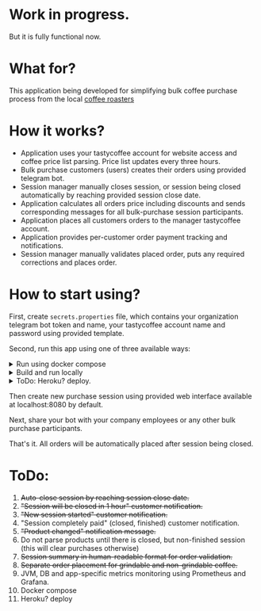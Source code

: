 # Work in progress.
   But it is fully functional now.

# What for?
This application being developed for simplifying bulk coffee purchase process from the local <a href="https://tastycoffee.ru/"> coffee roasters</a>

# How it works?
- Application uses your tastycoffee account for website access and coffee price list parsing. Price list updates every three hours.
- Bulk purchase customers (users) creates their orders using provided telegram bot.
- Session manager manually closes session, or session being closed automatically by reaching provided session close date.
- Application calculates all orders price including discounts and sends corresponding messages for all bulk-purchase session participants.
- Application places all customers orders to the manager tastycoffee account.
- Application provides per-customer order payment tracking and notifications.
- Session manager manually validates placed order, puts any required corrections and places order.

# How to start using?
First, create <code>secrets.properties</code> file, which contains your organization telegram bot token and name, your tastycoffee account name and password using provided template.

Second, run this app using one of three available ways:

<details>
  <summary>Run using docker compose</summary>

   ```sh
   docker compose up
   ```
</details>

<details>
  <summary>Build and run locally</summary>
Please do not forget to install, configure and start all requirement dependencies.

1. Clone the repo
   ``` sh 
   git clone https://github.com/AlxStenshin/TastyCoffeeBulkPurchase.git
   ```
2. Navigate to source dir
   ``` sh
   cd TastyCoffeeBulkPurchase/
   ```
3. Build
   ``` sh
   ./gradlew clean build
   ```
4. Build Jar and start the application
    ```sh
    ./gradlew bootJar && java -jar build/libs/TastyCoffeeBulkPurchase.jar
    ```
</details>

<details>
  <summary>ToDo: Heroku? deploy.</summary>
</details>

Then create new purchase session using provided web interface available at localhost:8080 by default.

Next, share your bot with your company employees or any other bulk purchase participants.

That's it. All orders will be automatically placed after session being closed.

# ToDo:
1) ~~Auto-close session by reaching session close date.~~
2) ~~"Session will be closed in 1 hour" customer notification.~~
3) ~~"New session started" customer notification.~~
4) "Session completely paid" (closed, finished) customer notification.
5) ~~"Product changed" notification message.~~
6) Do not parse products until there is closed, but non-finished session (this will clear purchases otherwise)
7) ~~Session summary in human-readable format for order validation.~~
8) ~~Separate order placement for grindable and non-grindable coffee.~~
9) JVM, DB and app-specific metrics monitoring using Prometheus and Grafana.
10) Docker compose
11) Heroku? deploy